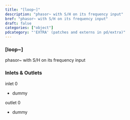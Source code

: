 ```yaml
---
title: "[loop~]"
description: "phasor~ with S/H on its frequency input"
bref: "phasor~ with S/H on its frequency input"
draft: false
categories: ["object"]
pdcategory: "'EXTRA' (patches and externs in pd/extra)"
---
```


### [loop~]

phasor~ with S/H on its frequency input

### Inlets & Outlets

inlet 0

 - dummy

outlet 0

 - dummy
 
